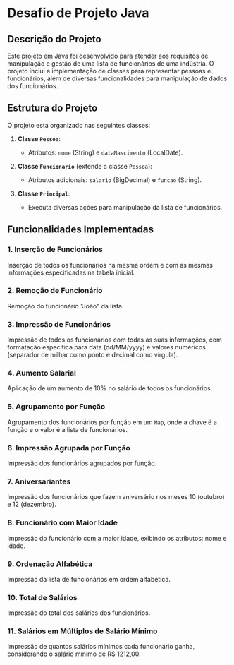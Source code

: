 # Desafio de Projeto Java

## Descrição do Projeto

Este projeto em Java foi desenvolvido para atender aos requisitos de manipulação e gestão de uma lista de funcionários de uma indústria. O projeto inclui a implementação de classes para representar pessoas e funcionários, além de diversas funcionalidades para manipulação de dados dos funcionários.

## Estrutura do Projeto

O projeto está organizado nas seguintes classes:

1. **Classe `Pessoa`**:
    - Atributos: `nome` (String) e `dataNascimento` (LocalDate).

2. **Classe `Funcionario`** (extende a classe `Pessoa`):
    - Atributos adicionais: `salario` (BigDecimal) e `funcao` (String).

3. **Classe `Principal`**:
    - Executa diversas ações para manipulação da lista de funcionários.

## Funcionalidades Implementadas

### 1. Inserção de Funcionários
Inserção de todos os funcionários na mesma ordem e com as mesmas informações especificadas na tabela inicial.

### 2. Remoção de Funcionário
Remoção do funcionário "João" da lista.

### 3. Impressão de Funcionários
Impressão de todos os funcionários com todas as suas informações, com formatação específica para data (dd/MM/yyyy) e valores numéricos (separador de milhar como ponto e decimal como vírgula).

### 4. Aumento Salarial
Aplicação de um aumento de 10% no salário de todos os funcionários.

### 5. Agrupamento por Função
Agrupamento dos funcionários por função em um `Map`, onde a chave é a função e o valor é a lista de funcionários.

### 6. Impressão Agrupada por Função
Impressão dos funcionários agrupados por função.

### 7. Aniversariantes
Impressão dos funcionários que fazem aniversário nos meses 10 (outubro) e 12 (dezembro).

### 8. Funcionário com Maior Idade
Impressão do funcionário com a maior idade, exibindo os atributos: nome e idade.

### 9. Ordenação Alfabética
Impressão da lista de funcionários em ordem alfabética.

### 10. Total de Salários
Impressão do total dos salários dos funcionários.

### 11. Salários em Múltiplos de Salário Mínimo
Impressão de quantos salários mínimos cada funcionário ganha, considerando o salário mínimo de R$ 1212,00.
